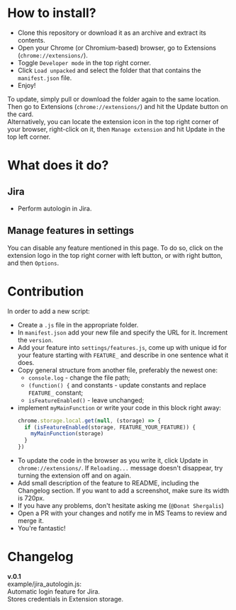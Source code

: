 # How to install?

* Clone this repository or download it as an archive and extract its contents.  
* Open your Chrome (or Chromium-based) browser, go to Extensions (`chrome://extensions/`).   
* Toggle `Developer mode` in the top right corner.   
* Click `Load unpacked` and select the folder that that contains the `manifest.json` file.
* Enjoy!

To update, simply pull or download the folder again to the same location. 
Then go to Extensions (`chrome://extensions/`) and hit the Update button on the card.  
Alternatively, you can locate the extension icon in the top right corner of your browser, right-click on it, then `Manage extension` and hit Update in the top left corner.

# What does it do?

## Jira
* Perform autologin in Jira.


## Manage features in settings
You can disable any feature mentioned in this page. 
To do so, click on the extension logo in the top right corner with left button, or with right button, and then `Options`.  

# Contribution

In order to add a new script:  
* Create a `.js` file in the appropriate folder. 
* In `manifest.json` add your new file and specify the URL for it. Increment the `version`.  
* Add your feature into `settings/features.js`, come up with unique id for your feature starting with `FEATURE_` and describe in 
  one sentence what it does.
* Copy general structure from another file, preferably the newest one: 
  * `console.log` - change the file path;
  * `(function() {` and constants - update constants and replace `FEATURE_` constant;
  * `isFeatureEnabled()` - leave unchanged;
* implement `myMainFunction` or write your code in this block right away:
  ```js
  chrome.storage.local.get(null, (storage) => {
    if (isFeatureEnabled(storage, FEATURE_YOUR_FEATURE)) {
      myMainFunction(storage)
    }
  })
  ```
* To update the code in the browser as you write it, click Update in `chrome://extensions/`. If `Reloading...` message doesn't 
  disappear, try turning the extension off and on again.
* Add small description of the feature to README, including the Changelog section. 
  If you want to add a screenshot, make sure its width is 720px.
* If you have any problems, don't hesitate asking me (`@Donat Shergalis`)
* Open a PR with your changes and notify me in MS Teams to review and merge it.
* You're fantastic!

# Changelog
 
**v.0.1**    
example/jira_autologin.js:   
Automatic login feature for Jira.   
Stores credentials in Extension storage.  
